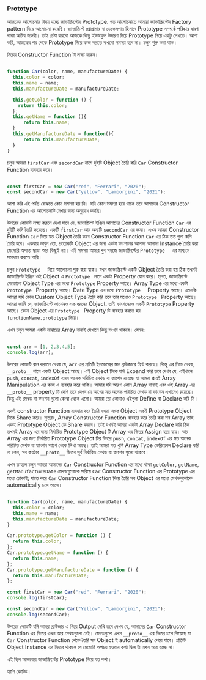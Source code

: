 ### Prototype

আজকের আলোচনার বিষয় হচ্ছে জাভাস্ক্রিপ্টের Prototype. গত আলোচনাতে আমারা জাভাস্ক্রিপ্টের Factory pattern নিয়ে আলোচনা করেছি। জাভাস্ক্রিপ্ট প্রোগ্রামার বা ডেভেলপার হিসাবে Prototype সম্পর্কে পরিষ্কার ধারণা থাকা অতীব জরুরী। তাই চেষ্টা করবো আজকে কিছু ইউজফুল উদারণ দিয়ে Prototype নিয়ে একটু লেখতে। আশা করি, আজকের পর থেকে Prototype নিয়ে কাজ করতে কখনো সমস্যা হবে না। চলুন শুরু করা যাক।

নিচের Constructor Function টা লক্ষ্য করুন।

```js

function Car(color, name, manufactureDate) {
  this.color = color;
  this.name = name;
  this.manufactureDate = manufactureDate;

  this.getColor = function () {
    return this.color;
  };
  this.getName = function (){
      return this.name;
  }
  this.getManufactureDate = function(){
      return this.manufactureDate;
  }
}

```
চলুন আমরা ```firstCar``` এবং ```secondCar``` নামে দুইটি Object তৈরি করি ```Car``` Constructor Function ব্যবহার করে।

```js

const firstCar = new Car("red", "Ferrari", "2020");
const secondCar = new Car("yellow", "Lamborgini", "2021");

```
আশা করি এই পর্যন্ত বোঝতে কোন সমস্যা হয় নি। যদি কোন সমস্যা হয়ে থাকে তবে আমাদের Constructor Function এর আলোচনাটি দেখার জন্য অনুরোধ করছি। 

উপরের কোডটি লক্ষ্য করলে দেখা যাবে যে, জাভাস্ক্রিপ্ট ইঞ্জিন আমাদের Constructor Function ```Car``` এর দুইটি কপি তৈরি করেছে। একটি ```firstCar``` আর অন্যটি ```secondCar``` এর জন্য। এখন আমরা Constructor Function ```Car``` দিয়ে যত Object তৈরি করব Constructor Function ```Car``` এর  ঠিক তত গুলা কপি তৈরি হবে। একবার ভাবুন তো, প্রত্যেকটি Object এর জন্য একটা ফাংশনের আলাদা আলাদা  Instance তৈরি করা মেমোরি অপচয় ছাড়া আর কিছুই নয়। এই সমস্যা আমার খুব সহজে জাভাস্ক্রিপ্টের  ```Prototype  ``` এর মাধ্যমে সমাধান করতে পারি।


চলুন ```Prototype  ``` নিয়ে আলোচনা শুরু করা যাক।
যখন জাভাস্ক্রিপ্টে একটি Object তৈরি করা হয় ঠিক তখনই জাভাস্ক্রিপ্ট ইঞ্জিন ওই Object এ ```Prototype ``` নামে একটা Property যোগ করে। মূলত, জাভাস্ক্রিপ্টে যেকোনো Object Type এর মধ্যে ```Prototype``` Property আছে। Array Type এর মধ্যে একটা ```Prototype ``` Property আছে। Date Type এর মধ্যে ```Prototype  ``` Property আছে। এমনকি আমরা যদি কোন Custom Object Type তৈরি করি তবে তার মধ্যেও ```Prototype ``` Property আছে। আমরা জানি যে, জাভাস্ক্রিপ্টে ফাংশনও এক ধরনের Object. তাই ফাংশনেরও একটি ```Prototype``` Property আছে। কোন Object এর ```Prototype ``` Property টি ব্যবহার করতে হয় ``` functionName.prototype ``` দিয়ে। 

এখন চলুন আমরা একটি নাম্বারের Array বানাই যেখানে কিছু সংখ্যা থাকবে। যেমনঃ 
```js

const arr = [1, 2,3,4,5];
console.log(arr);

```
উপরের কোডটি রান করালে দেখব যে, ```arr``` এর প্রতিটি ইনডেক্সের মান ব্রাউজারে প্রিন্ট করছে। কিন্তু এর নিচে দেখব, ```__proto__``` নামে একটা Object আছে। এই Object টিকে যদি Expand করি তবে দেখব যে, এইখানে ```push```, ```concat```, ```indexOf``` এমন অনেক পরিচিত মেথড বা ফাংশন রয়েছে যা আমরা প্রায়ই Array Manipulation এর কাজ এ ব্যবহার করে থাকি।  আমার যদি আরও কোন Array বানাই এবং ওই Array এর ```__proto__``` property টি দেখি তবে দেখব যে আগের মত অনেক পরিচিত মেথড বা ফাংশন এখানেও রয়েছে। কিন্তু এই মেথড বা ফাংশন গুলো কোথা থেকে এলো। আমরা তো কোথাও এইগুলা Define বা Declare করি নি।

একই constructor Function ব্যবহার করে তৈরি হওয়া সমস্ত Object একই Prototype Object টিকে Share করে। সুতরাং, Array Constructor  Function ব্যবহার করে তৈরি করা সব Array তাই একই Prototype Object কে Share করবে। তাই যখনই আমরা একটা Array Declare করি ঠিক তখনই Array এর জন্য নির্ধারিত Prototype Object টি Array এর ভিতর Assign হয়ে যায়। আর Array এর জন্য নির্ধারিত Prototype Object টির ভিতর ```push```, ```concat```, ```indexOf``` এর মত অনেক পরিচিত মেথড বা ফাংশন আগে থেকে লিখা আছে। তাই আমরা যত খুশি Array Type ভেরিয়েবল Declare করি না কেন, সব কয়টার ```__proto__``` ভিতর পূর্ব নির্ধারিত মেথড বা ফাংশন গুলো থাকবে।


এখন তাহলে চলুন আমরা আমাদের ```Car``` Constructor Function এর  মধ্যে থাকা ```getColor```, ```getName```, ```getManufactureDate``` মেথডগুলোকে সরিয়ে ```Car``` Constructor Function এর Prototype এর মধ্যে ঢোকাই; যাতে করে ```Car``` Constructor Function দিয়ে তৈরি সব Object এর মধ্যে মেথডগুলোকে automatically চলে আসে।

```js

function Car(color, name, manufactureDate) {
  this.color = color;
  this.name = name;
  this.manufactureDate = manufactureDate;
}

Car.prototype.getColor = function () {
  return this.color;
};
Car.prototype.getName = function () {
  return this.name;
};
Car.prototype.getManufactureDate = function () {
  return this.manufactureDate;
};

const firstCar = new Car("red", "Ferrari", "2020");
console.log(firstCar);

const secondCar = new Car("Yellow", "Lamborgini", "2021");
console.log(secondCar);

```

উপরের কোডটি যদি আমরা ব্রাউজার এ গিয়ে Output দেখি তবে দেখব যে, আমাদের ```Car``` Constructor Function এর ভিতর এখন আর মেথডগুলো নেই। মেথডগুলো এখন ```__proto__``` এর ভিতর চলে গিয়েছে যা ```Car``` Constructor Function থেকে তৈরি সব Object ই automatically পেয়ে যাবে। প্রতিটি Object Instance এর ভিতর থাকলে যে মেমোরি অপচয় হওয়ার কথা ছিল টা এখন আর হচ্ছে না।

এই ছিল আজকের জাভাস্ক্রিপ্টের Prototype নিয়ে যত কথা। 

হ্যাপি কোডিং।
